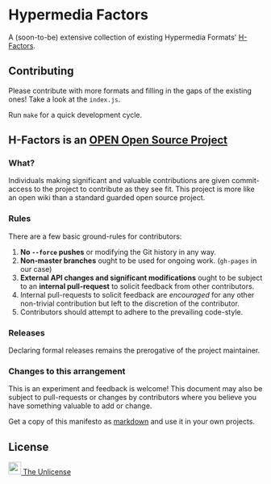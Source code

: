 # Hypermedia Factors

A (soon-to-be) extensive collection of existing Hypermedia Formats' [H-Factors](http://amundsen.com/hypermedia/hfactor/).

## Contributing

Please contribute with more formats and filling in the gaps of the existing ones! Take a look at the `index.js`.

Run `make` for a quick development cycle.

## H-Factors is an [OPEN Open Source Project](http://openopensource.org/)

### What?

Individuals making significant and valuable contributions are given
commit-access to the project to contribute as they see fit. This project
is more like an open wiki than a standard guarded open source project.

### Rules

There are a few basic ground-rules for contributors:

1. **No `--force` pushes** or modifying the Git history in any way.
1. **Non-master branches** ought to be used for ongoing work. (`gh-pages` in our case)
1. **External API changes and significant modifications** ought to be subject to an **internal pull-request** to solicit feedback from other contributors.
1. Internal pull-requests to solicit feedback are *encouraged* for any other non-trivial contribution but left to the discretion of the contributor.
1. Contributors should attempt to adhere to the prevailing code-style.

### Releases

Declaring formal releases remains the prerogative of the project maintainer.

### Changes to this arrangement

This is an experiment and feedback is welcome! This document may also be
subject to pull-requests or changes by contributors where you believe
you have something valuable to add or change.

Get a copy of this manifesto as [markdown](https://raw.githubusercontent.com/openopensource/openopensource.github.io/master/Readme.md) and use it in your own projects.

## License

[<img src="http://upload.wikimedia.org/wikipedia/commons/6/62/PD-icon.svg" width="25"/> The Unlicense](http://unlicense.org/)
